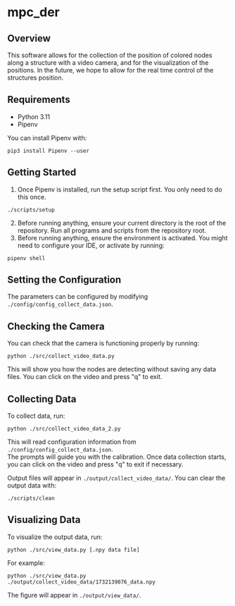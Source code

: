 # mpc_der

## Overview
This software allows for the collection of the position of colored nodes along a structure with a video camera,
and for the visualization of the positions.
In the future, we hope to allow for the real time control of the structures position.

## Requirements
- Python 3.11
- Pipenv

You can install Pipenv with:
```shell
pip3 install Pipenv --user
```

## Getting Started
1. Once Pipenv is installed, run the setup script first. You only need to do this once.
```shell
./scripts/setup
```

2. Before running anything, ensure your current directory is the root of the repository. Run all programs and scripts from the repository root.
1. Before running anything, ensure the environment is activated. You might need to configure your IDE, or activate by running:
```shell
pipenv shell
```

## Setting the Configuration
The parameters can be configured by modifying `./config/config_collect_data.json`.

## Checking the Camera
You can check that the camera is functioning properly by running:
```shell
python ./src/collect_video_data.py
```
This will show you how the nodes are detecting without saving any data files. You can click on the video and press "q" to exit.

## Collecting Data
To collect data, run:
```shell
python ./src/collect_video_data_2.py
```
This will read configuration information from `./config/config_collect_data.json`.  
The prompts will guide you with the calibration. Once data collection starts, you can click on the video and press "q" to exit if necessary.

Output files will appear in `./output/collect_video_data/`. You can clear the output data with:
```shell
./scripts/clean
```

## Visualizing Data
To visualize the output data, run:
```shell
python ./src/view_data.py [.npy data file]
```

For example:
```shell
python ./src/view_data.py ./output/collect_video_data/1732139076_data.npy
```

The figure will appear in `./output/view_data/`.
